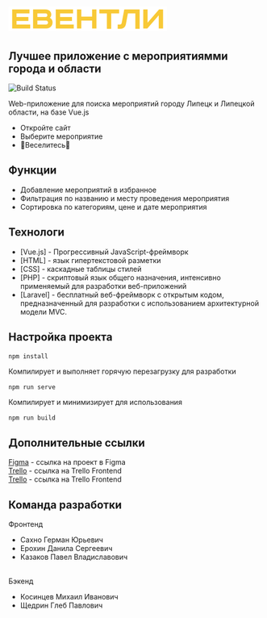 ![ЕВЕНТЛИ](https://raw.githubusercontent.com/HermanQuaint/IT-hakaton-2021/master/src/assets/img/logo.svg)
===========

Лучшее приложение с мероприятиямми города и области
-----------

![Build Status](https://travis-ci.org/joemccann/dillinger.svg?branch=master)

Web-приложение для поиска мероприятий городу Липецк и Липецкой области, на базе Vue.js

- Откройте сайт
- Выберите мероприятие
- 💃Веселитесь💃

Функции
-----------

- Добавление мероприятий в избранное
- Фильтрация по названию и месту проведения мероприятия
- Сортировка по категориям, цене и дате мероприятия

Технологи
-----------

- [Vue.js] - Прогрессивный JavaScript-фреймворк
- [HTML] - язык гипертекстовой разметки
- [CSS] - каскадные таблицы стилей
- [PHP] - скриптовый язык общего назначения, интенсивно применяемый для разработки веб-приложений
- [Laravel] - бесплатный веб-фреймворк с открытым кодом, предназначенный для разработки с использованием архитектурной модели MVC.

Настройка проекта
-----------
```
npm install
```

Компилирует и выполняет горячую перезагрузку для разработки
```
npm run serve
```
Компилирует и минимизирует для использования
```
npm run build
```

Дополнительные ссылки
-----------

[Figma](https://www.figma.com/file/GykDlVgZKW7Cn0KzgXz224/%D0%9C%D0%B5%D1%80%D0%BE%D0%BF%D1%80%D0%B8%D1%8F%D1%82%D0%B8%D1%8F-%D0%B8-%D0%90%D0%BA%D1%82%D0%B8%D0%B2%D0%BD%D0%BE%D1%81%D1%82%D0%B8-%D0%93%D0%BE%D1%80%D0%BE%D0%B4%D0%B0-%D0%9B%D0%B8%D0%BF%D0%B5%D1%86%D0%BA%D0%B0?node-id=0%3A1) - ссылка на проект в Figma<br>
[Trello](https://trello.com/b/FXZ3tIp7/front) - ссылка на Trello Frontend<br>
[Trello](https://trello.com/b/Ur6gKnjY/%D0%B1%D1%8D%D0%BA%D0%B5%D0%BD%D0%B4) - ссылка на Trello Frontend

Команда разработки
-----------
Фронтенд

- Сахно Герман Юрьевич
- Ерохин Данила Сергеевич
- Казаков Павел Владиславович
  
<br>
Бэкенд

- Косинцев Михаил Иванович
- Щедрин Глеб Павлович
